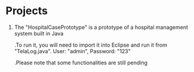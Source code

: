 # Projects

1. The "HospitalCasePrototype" is a prototype of a hospital management system built in Java

   .To run it, you will need to import it into Eclipse and run it from "TelaLog.java". User: "admin", Password: "123"
   
   .Please note that some functionalities are still pending
